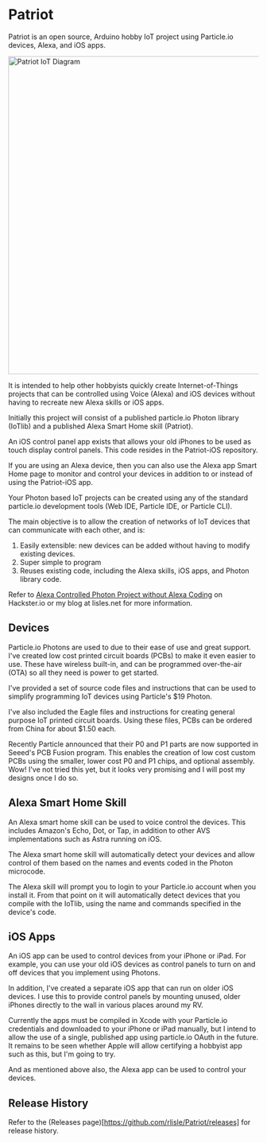 # Patriot
Patriot is an open source, Arduino hobby IoT project using 
Particle.io devices, Alexa, and iOS apps.

<img src="https://www.lucidchart.com/publicSegments/view/e3bd6201-11ed-484a-a632-496d1f8f6c8a/image.png" alt="Patriot IoT Diagram" style="width: 640px;"/>

It is intended to help other hobbyists quickly create Internet-of-Things
projects that can be controlled using Voice (Alexa) and iOS devices
without having to recreate new Alexa skills or iOS apps.

Initially this project will consist of a published particle.io Photon
library (IoTlib) and a published Alexa Smart Home skill (Patriot).

An iOS control panel app exists that allows your old iPhones
to be used as touch display control panels. This code resides in the
Patriot-iOS repository.

If you are using an Alexa device, then you can also use the Alexa
app Smart Home page to monitor and control your devices in addition
to or instead of using the Patriot-iOS app.

Your Photon based IoT projects can be created using any of the 
standard particle.io development tools (Web IDE,
Particle IDE, or Particle CLI).

The main objective is to allow the creation of networks of IoT
devices that can communicate with each other, and is:
1. Easily extensible: new devices can be added without having to modify existing devices.
2. Super simple to program
3. Reuses existing code, including the Alexa skills, iOS apps, and Photon library code.

Refer to [Alexa Controlled Photon Project without Alexa Coding](https://www.hackster.io/patriot-iot/alexa-controlled-photon-project-without-alexa-coding-f47d84)
on Hackster.io or my blog at lisles.net for more information.

## Devices
Particle.io Photons are used to due to their ease of use and great
support. I've created low cost printed circuit boards (PCBs) to make
it even easier to use. These have wireless built-in, and can be programmed
over-the-air (OTA) so all they need is power to get started.

I've provided a set of source code files and instructions
that can be used to simplify
programming IoT devices using Particle's $19 Photon.

I've also included the Eagle files and instructions for creating
general purpose IoT printed circuit boards. Using these files,
PCBs can be ordered from China for about $1.50 each.

Recently Particle announced that their P0 and P1 parts are now supported
in Seeed's PCB Fusion program.
This enables the creation of low cost custom PCBs using the smaller, lower 
cost P0 and P1 chips, and optional assembly. Wow!
I've not tried this yet, but it looks very promising and I will post
my designs once I do so.


## Alexa Smart Home Skill
An Alexa smart home skill can be used to voice control the devices.
This includes Amazon's Echo, Dot, or Tap, in addition to other
AVS implementations such as Astra running on iOS.

The Alexa smart home skill will automatically detect your devices
and allow control of them based on the names and events coded in
the Photon microcode.

The Alexa skill will prompt you to login to your Particle.io account 
when you install it. From that point on it will automatically 
detect devices that you compile with the IoTlib, using the
name and commands specified in the device's code.

## iOS Apps
An iOS app can be used to control devices from your iPhone or iPad.
For example, you can use your old iOS devices as control panels
to turn on and off devices that you implement using Photons.

In addition, I've created a separate iOS app that can run on older
iOS devices. I use this to provide control panels by mounting unused,
older iPhones directly to the wall in various places around my RV.

Currently the apps must be compiled in Xcode with your Particle.io credentials
and downloaded to your iPhone or iPad manually, but I intend to allow the use
of a single, published app using particle.io OAuth in the future.
It remains to be seen whether Apple will allow certifying a hobbyist
app such as this, but I'm going to try.

And as mentioned above also, the Alexa app can be used to control your devices.

## Release History
Refer to the (Releases page)[https://github.com/rlisle/Patriot/releases]
for release history.

